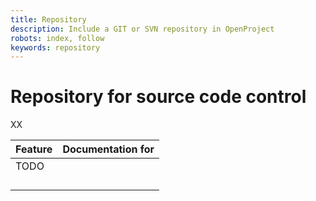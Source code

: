 ```yaml
---
title: Repository
description: Include a GIT or SVN repository in OpenProject
robots: index, follow
keywords: repository
---
```


# Repository for source code control

XX

| Feature                                                      | Documentation for |
| ------------------------------------------------------------ | ----------------- |
| TODO |                   |
|                                                              |                   |
|                                                              |                   |
|                                                              |                   |
|                                                              |                   |

